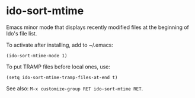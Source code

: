 ido-sort-mtime
==============

Emacs minor mode that displays recently modified files at the beginning of Ido's file list.

To activate after installing, add to ~/.emacs:

	(ido-sort-mtime-mode 1)

To put TRAMP files before local ones, use:

	(setq ido-sort-mtime-tramp-files-at-end t)

See also: `M-x customize-group RET ido-sort-mtime RET`.
